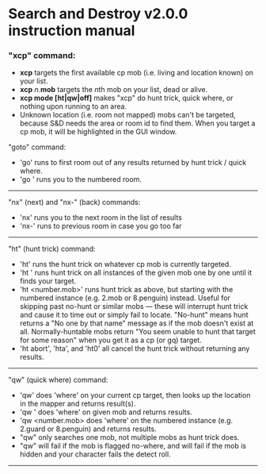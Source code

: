 # Search and Destroy v2.0.0 instruction manual

### "xcp" command:
- **xcp** targets the first available cp mob (i.e. living and location known) on your list.  
- **xcp** *n*.**mob** targets the *n*th mob on your list, dead or alive.
- **xcp mode \[ht\|qw\|off\]** makes "xcp" do hunt trick, quick where, or nothing upon running to an area.
- Unknown location (i.e. room not mapped) mobs can't be targeted, because S&D needs the area or room id to find them.  When you target a cp mob, it will be highlighted in the GUI window.


"goto" command:
 - 'go' runs to first room out of any results returned by hunt trick / quick where.
 - 'go <number>' runs you to the numbered room.
---
 
"nx" (next) and "nx-" (back) commands:
 - 'nx' runs you to the next room in the list of results
 - 'nx-' runs to previous room in case you go too far
---
 
"ht" (hunt trick) command:
 - 'ht' runs the hunt trick on whatever cp mob is currently targeted.
 - 'ht <mob>' runs hunt trick on all instances of the given mob one by one until it finds your target.
 - 'ht <number.mob>' runs hunt trick as above, but starting with the numbered instance (e.g. 2.mob or 8.penguin) instead.  Useful for skipping past no-hunt or similar mobs — these will interrupt hunt trick and cause it to time out or simply fail to locate.  "No-hunt" means hunt returns a "No one by that name" message as if the mob doesn't exist at all.  Normally-huntable mobs return "You seem unable to hunt that target for some reason" when you get it as a cp (or gq) target.
 - 'ht abort', 'hta', and 'ht0' all cancel the hunt trick without returning any results.
---
 
"qw" (quick where) command:
 - 'qw' does 'where' on your current cp target, then looks up the location in the mapper and returns result(s).
 - 'qw <mob>' does 'where' on given mob and returns results.
 - 'qw <number.mob> does 'where' on the numbered instance (e.g. 2.guard or 8.penguin) and returns results.
 - "qw" only searches one mob, not multiple mobs as hunt trick does.
 - "qw" will fail if the mob is flagged no-where, and will fail if the mob is hidden and your character fails the detect roll.
---
  
 
 

